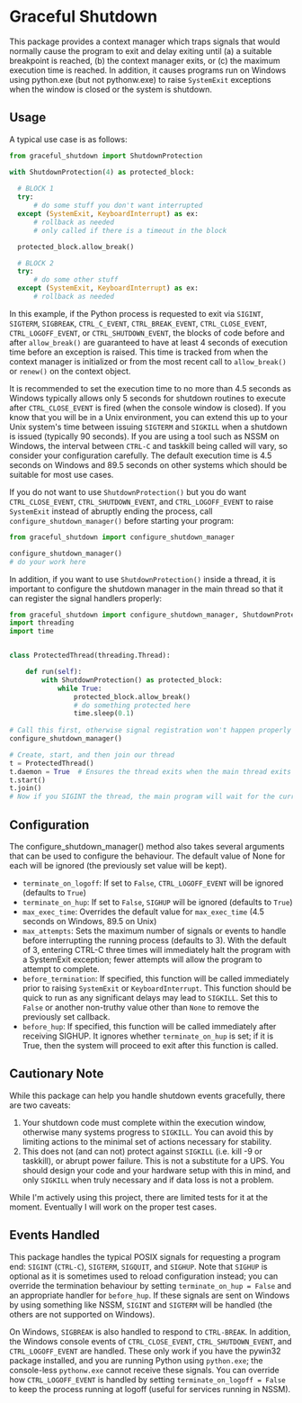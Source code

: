 # Graceful Shutdown

This package provides a context manager which traps signals that would normally cause the program to exit and delay
exiting until (a) a suitable breakpoint is reached, (b) the context manager exits, or (c) the maximum execution time is
reached. In addition, it causes programs run on Windows using python.exe (but not pythonw.exe) to raise `SystemExit`
exceptions when the window is closed or the system is shutdown.

## Usage

A typical use case is as follows:

```python
from graceful_shutdown import ShutdownProtection

with ShutdownProtection(4) as protected_block:
  
  # BLOCK 1
  try:
      # do some stuff you don't want interrupted
  except (SystemExit, KeyboardInterrupt) as ex:
      # rollback as needed
      # only called if there is a timeout in the block

  protected_block.allow_break()

  # BLOCK 2
  try:
      # do some other stuff
  except (SystemExit, KeyboardInterrupt) as ex:
      # rollback as needed
```

In this example, if the Python process is requested to exit via `SIGINT`, `SIGTERM`, `SIGBREAK`, `CTRL_C_EVENT`, 
`CTRL_BREAK_EVENT`, `CTRL_CLOSE_EVENT`, `CTRL_LOGOFF_EVENT`, or `CTRL_SHUTDOWN_EVENT`, the blocks of code before and 
after `allow_break()` are guaranteed to have at least 4 seconds of execution time before an exception is raised. This 
time is tracked from when the context manager is initialized or from the most recent call to `allow_break()` or 
`renew()` on the context object.

It is recommended to set the execution time to no more than 4.5 seconds as Windows typically allows only 5 seconds for
shutdown routines to execute after `CTRL_CLOSE_EVENT` is fired (when the console window is closed). If you know that you
will be in a Unix environment, you can extend this up to your Unix system's time between issuing `SIGTERM` and `SIGKILL`
when a shutdown is issued (typically 90 seconds). If you are using a tool such as NSSM on Windows, the interval between
`CTRL-C` and taskkill being called will vary, so consider your configuration carefully. The default execution time is 
4.5 seconds on Windows and 89.5 seconds on other systems which should be suitable for most use cases.

If you do not want to use `ShutdownProtection()` but you do want `CTRL_CLOSE_EVENT`, `CTRL_SHUTDOWN_EVENT`, and 
`CTRL_LOGOFF_EVENT` to raise `SystemExit` instead of abruptly ending the process, call `configure_shutdown_manager()`
before starting your program:

```python
from graceful_shutdown import configure_shutdown_manager

configure_shutdown_manager()
# do your work here
```

In addition, if you want to use `ShutdownProtection()` inside a thread, it is important to configure the shutdown 
manager in the main thread so that it can register the signal handlers properly:

```python
from graceful_shutdown import configure_shutdown_manager, ShutdownProtection
import threading
import time


class ProtectedThread(threading.Thread):

    def run(self):
        with ShutdownProtection() as protected_block:
            while True:
                protected_block.allow_break()
                # do something protected here
                time.sleep(0.1)
                
# Call this first, otherwise signal registration won't happen properly
configure_shutdown_manager()

# Create, start, and then join our thread
t = ProtectedThread()
t.daemon = True  # Ensures the thread exits when the main thread exits
t.start()
t.join()
# Now if you SIGINT the thread, the main program will wait for the current loop of the thread to finish before exiting.

```

## Configuration
The configure_shutdown_manager() method also takes several arguments that can be used to configure the behaviour. The 
default value of None for each will be ignored (the previously set value will be kept).

* `terminate_on_logoff`: If set to `False`, `CTRL_LOGOFF_EVENT` will be ignored (defaults to `True`)
* `terminate_on_hup`: If set to `False`, `SIGHUP` will be ignored (defaults to `True`)
* `max_exec_time`: Overrides the default value for `max_exec_time` (4.5 seconds on Windows, 89.5 on Unix)
* `max_attempts`: Sets the maximum number of signals or events to handle before interrupting the running process 
  (defaults to 3). With the default of 3, entering CTRL-C three times will immediately halt the program with a 
  SystemExit exception; fewer attempts will allow the program to attempt to complete.
* `before_termination`: If specified, this function will be called immediately prior to raising `SystemExit` or 
  `KeyboardInterrupt`. This function should be quick to run as any significant delays may lead to `SIGKILL`. Set this to
  `False` or another non-truthy value other than `None` to remove the previously set callback.
* `before_hup`: If specified, this function will be called immediately after receiving SIGHUP. It ignores whether
  `terminate_on_hup` is set; if it is True, then the system will proceed to exit after this function is called.

## Cautionary Note

While this package can help you handle shutdown events gracefully, there are two caveats:

1. Your shutdown code must complete within the execution window, otherwise many systems progress to `SIGKILL`. You can
   avoid this by limiting actions to the minimal set of actions necessary for stability.
2. This does not (and can not) protect against `SIGKILL` (i.e. kill -9 or taskkill), or abrupt power failure. This is 
   not a substitute for a UPS. You should design your code and your hardware setup with this in mind, and only `SIGKILL`
   when truly necessary and if data loss is not a problem.

While I'm actively using this project, there are limited tests for it at the moment. Eventually I will work on the 
proper test cases.

## Events Handled

This package handles the typical POSIX signals for requesting a program end: `SIGINT` (`CTRL-C`), `SIGTERM`, `SIGQUIT`, 
and `SIGHUP`. Note that `SIGHUP` is optional as it is sometimes used to reload configuration instead; you can override 
the termination behaviour by setting `terminate_on_hup = False` and an appropriate handler for `before_hup`. If these 
signals are sent on Windows by using something like NSSM, `SIGINT` and `SIGTERM` will be handled (the others are not
supported on Windows). 

On Windows, `SIGBREAK` is also handled to respond to `CTRL-BREAK`. In addition, the Windows console events of 
`CTRL_CLOSE_EVENT`, `CTRL_SHUTDOWN_EVENT`, and `CTRL_LOGOFF_EVENT` are handled. These only work if you have the pywin32
package installed, and you are running Python using `python.exe`; the console-less `pythonw.exe` cannot receive these
signals. You can override how `CTRL_LOGOFF_EVENT` is handled by setting `terminate_on_logoff = False` to keep the 
process running at logoff (useful for services running in NSSM).


